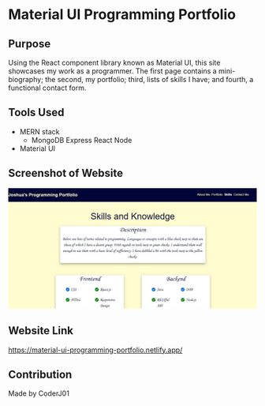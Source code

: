 # Material UI Programming Portfolio

## Purpose
Using the React component library known as Material UI, this site showcases my work as a programmer. The first page contains a mini-biography; the second, my portfolio; third, lists of skills I have; and fourth, a functional contact form.

## Tools Used
* MERN stack
    * MongoDB Express React Node
* Material UI

## Screenshot of Website
![Alt text](/images/image-screenshot.JPG?raw=true "MUI Programming Portfolio")

## Website Link
https://material-ui-programming-portfolio.netlify.app/

## Contribution
Made by CoderJ01